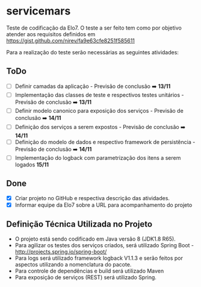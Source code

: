 # servicemars
Teste de codificação da Elo7.
O teste a ser feito tem como por objetivo atender aos requisitos definidos em https://gist.github.com/nirev/fa9e63cfe8251f585611

Para a realização do teste serão necessárias as seguintes atividades:

ToDo
----------
- [ ] Definir camadas da aplicação - Previsão de conclusão :arrow_right: **13/11**
- [ ] Implementação das classes de teste e respectivos testes unitários - Previsão de conclusão :arrow_right: **13/11**
- [ ] Definir modelo canonico para exposição dos serviços - Previsão de conclusão :arrow_right: **14/11**
- [ ] Definição dos serviços a serem expostos - Previsão de conclusão :arrow_right: **14/11**
- [ ] Definição do modelo de dados e respectivo framework de persistência - Previsão de conclusão :arrow_right: **14/11**
- [ ] Implementação do logback com parametrização dos itens a serem logados **15/11**

Done
----------
- [x] Criar projeto no GitHub e respectiva descrição das atividades.
- [x] Informar equipe da Elo7 sobre a URL para acompanhamento do projeto

Definição Técnica Utilizada no Projeto
----------
- O projeto está sendo codificado em Java versão 8 (JDK1.8 R65).
- Para agilizar os testes dos serviços criados, será utilizado Spring Boot - http://projects.spring.io/spring-boot/
- Para logs será utilizado framework logback V1.1.3 e serão feitos por aspectos utilizando a nomenclatura do pacote.
- Para controle de dependências e build será utilizado Maven
- Para exposição de serviços (REST) será utilizado Spring.


